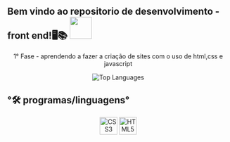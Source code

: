 <h2 >Bem vindo ao repositorio de desenvolvimento - front end!🖥️📚  <img src="https://media4.giphy.com/media/v1.Y2lkPTc5MGI3NjExdHJ6c2N5YzF4OW9pc2xkd2N3dDY5bWt5aWhnaGdqM2FobGNid3pkMyZlcD12MV9pbnRlcm5hbF9naWZfYnlfaWQmY3Q9cw/FkhK87rXbRQtohaUAQ/giphy.gif" width="50"></h2>

<p align="center">
  1° Fase - aprendendo a fazer a criação de sites com o uso de html,css e javascript <br> 
</p>

<p align="center">

  <img src="https://github-readme-stats.vercel.app/api/top-langs/?username=izabelydaluz&layout=compact&theme=apprentice&show_icons=true" alt="Top Languages" loading="lazy"/>
  
</p>


## °🛠️ programas/linguagens°

<p align="center">
<img src="https://cdn.jsdelivr.net/gh/devicons/devicon/icons/css3/css3-original.svg" alt="CSS3" width="40" height="40" />
<img src="https://cdn.jsdelivr.net/gh/devicons/devicon/icons/html5/html5-original.svg" alt="HTML5" width="40" height="40" /> 
</p>
